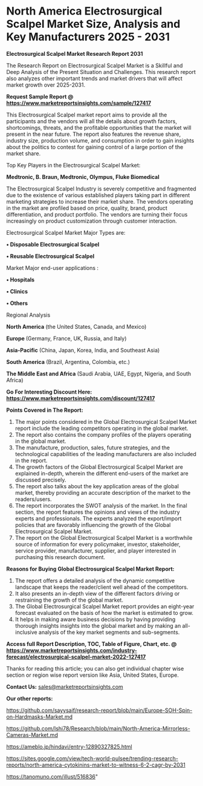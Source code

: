# North America Electrosurgical Scalpel Market Size, Analysis and Key Manufacturers 2025 - 2031

<strong>Electrosurgical Scalpel Market Research Report 2031</strong>

The Research Report on Electrosurgical Scalpel Market is a Skillful and Deep Analysis of the Present Situation and Challenges. This research report also analyzes other important trends and market drivers that will affect market growth over 2025-2031.

<strong>Request Sample Report @ <a href=https://www.marketreportsinsights.com/sample/127417>https://www.marketreportsinsights.com/sample/127417</a></strong>

This Electrosurgical Scalpel market report aims to provide all the participants and the vendors will all the details about growth factors, shortcomings, threats, and the profitable opportunities that the market will present in the near future. The report also features the revenue share, industry size, production volume, and consumption in order to gain insights about the politics to contest for gaining control of a large portion of the market share.

Top Key Players in the Electrosurgical Scalpel Market:

<strong>Medtronic, B. Braun, Medtronic, Olympus, Fluke Biomedical</strong>

The Electrosurgical Scalpel Industry is severely competitive and fragmented due to the existence of various established players taking part in different marketing strategies to increase their market share. The vendors operating in the market are profiled based on price, quality, brand, product differentiation, and product portfolio. The vendors are turning their focus increasingly on product customization through customer interaction.

Electrosurgical Scalpel Market Major Types are:

<strong>• Disposable Electrosurgical Scalpel

• Reusable Electrosurgical Scalpel</strong>

Market Major end-user applications :

<strong>• Hospitals

• Clinics

• Others</strong>

Regional Analysis

</u><strong><b>North America</b></strong> (the United States, Canada, and Mexico)

<strong><b>Europe </b></strong>(Germany, France, UK, Russia, and Italy)

<strong><b>Asia-Pacific</b></strong> (China, Japan, Korea, India, and Southeast Asia)

<strong><b>South America</b></strong> (Brazil, Argentina, Colombia, etc.)

<strong><b>The Middle East and Africa</b></strong> (Saudi Arabia, UAE, Egypt, Nigeria, and South Africa)

<strong>Go For Interesting Discount Here: <a href=https://www.marketreportsinsights.com/discount/127417>https://www.marketreportsinsights.com/discount/127417</a></strong>

<strong>Points Covered in The Report:</strong>
<ol>
  <li>The major points considered in the Global Electrosurgical Scalpel Market report include the leading competitors operating in the global market.</li>
  <li>The report also contains the company profiles of the players operating in the global market.</li>
  <li>The manufacture, production, sales, future strategies, and the technological capabilities of the leading manufacturers are also included in the report.</li>
  <li>The growth factors of the Global Electrosurgical Scalpel Market are explained in-depth, wherein the different end-users of the market are discussed precisely.</li>
  <li>The report also talks about the key application areas of the global market, thereby providing an accurate description of the market to the readers/users.</li>
  <li>The report incorporates the SWOT analysis of the market. In the final section, the report features the opinions and views of the industry experts and professionals. The experts analyzed the export/import policies that are favorably influencing the growth of the Global Electrosurgical Scalpel Market.</li>
  <li>The report on the Global Electrosurgical Scalpel Market is a worthwhile source of information for every policymaker, investor, stakeholder, service provider, manufacturer, supplier, and player interested in purchasing this research document.</li>
</ol>
<strong>Reasons for Buying Global Electrosurgical Scalpel Market Report:</strong>

<ol>
  <li>The report offers a detailed analysis of the dynamic competitive landscape that keeps the reader/client well ahead of the competitors.</li>
  <li>It also presents an in-depth view of the different factors driving or restraining the growth of the global market.</li>
  <li>The Global Electrosurgical Scalpel Market report provides an eight-year forecast evaluated on the basis of how the market is estimated to grow.</li>
  <li>It helps in making aware business decisions by having providing thorough insights insights into the global market and by making an all-inclusive analysis of the key market segments and sub-segments.</li>
</ol>
<strong>Access full Report Description, TOC, Table of Figure, Chart, etc. @ <a href=https://www.marketreportsinsights.com/industry-forecast/electrosurgical-scalpel-market-2022-127417>https://www.marketreportsinsights.com/industry-forecast/electrosurgical-scalpel-market-2022-127417</a></strong>


Thanks for reading this article; you can also get individual chapter wise section or region wise report version like Asia, United States, Europe.

<strong>Contact Us:</strong>
sales@marketreportsinsights.com

<strong>Our other reports:</strong>

<a href=https://github.com/sayysaif/research-report/blob/main/Europe-SOH-Spin-on-Hardmasks-Market.md>https://github.com/sayysaif/research-report/blob/main/Europe-SOH-Spin-on-Hardmasks-Market.md</a>

<a href=https://github.com/Ishi78/Research/blob/main/North-America-Mirrorless-Cameras-Market.md>https://github.com/Ishi78/Research/blob/main/North-America-Mirrorless-Cameras-Market.md</a>

<a href=https://ameblo.jp/hindavi/entry-12890327825.html>https://ameblo.jp/hindavi/entry-12890327825.html</a>

<a href=https://sites.google.com/view/tech-world-pulsee/trending-research-reports/north-america-cytokinins-market-to-witness-6-2-cagr-by-2031>https://sites.google.com/view/tech-world-pulsee/trending-research-reports/north-america-cytokinins-market-to-witness-6-2-cagr-by-2031</a>

<a href=https://tanomuno.com/illust/516836>https://tanomuno.com/illust/516836</a>"
